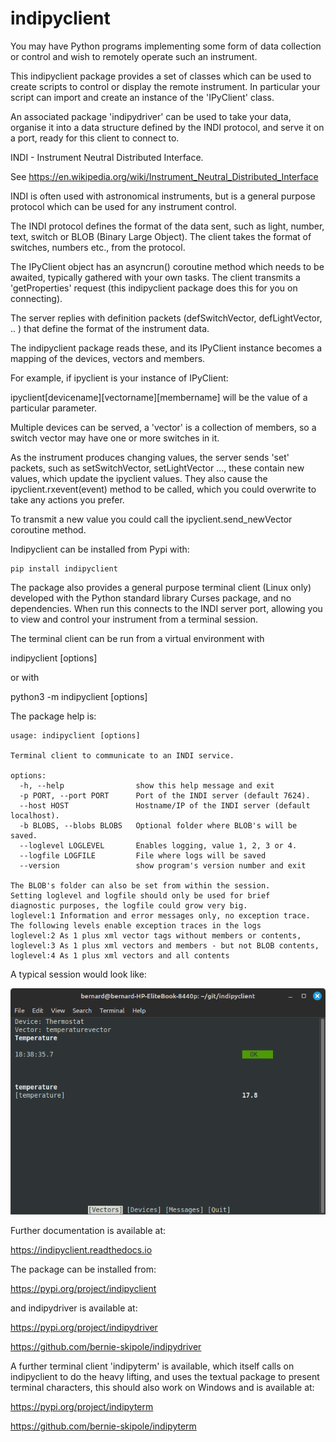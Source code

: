 # indipyclient

You may have Python programs implementing some form of data collection or control and wish to remotely operate such an instrument.

This indipyclient package provides a set of classes which can be used to create scripts to control or display the remote instrument. In particular your script can import and create an instance of the 'IPyClient' class.

An associated package 'indipydriver' can be used to take your data, organise it into a data structure defined by the INDI protocol, and serve it on a port, ready for this client to connect to.

INDI - Instrument Neutral Distributed Interface.

See https://en.wikipedia.org/wiki/Instrument_Neutral_Distributed_Interface

INDI is often used with astronomical instruments, but is a general purpose protocol which can be used for any instrument control.

The INDI protocol defines the format of the data sent, such as light, number, text, switch or BLOB (Binary Large Object). The client takes the format of switches, numbers etc., from the protocol.

The IPyClient object has an asyncrun() coroutine method which needs to be awaited, typically gathered with your own tasks. The client transmits a 'getProperties' request (this indipyclient package does this for you on connecting).

The server replies with definition packets (defSwitchVector, defLightVector, .. ) that define the format of the instrument data.

The indipyclient package reads these, and its IPyClient instance becomes a mapping of the devices, vectors and members.

For example, if ipyclient is your instance of IPyClient:

ipyclient[devicename][vectorname][membername] will be the value of a particular parameter.

Multiple devices can be served, a 'vector' is a collection of members, so a switch vector may have one or more switches in it.

As the instrument produces changing values, the server sends 'set' packets, such as setSwitchVector, setLightVector ..., these contain new values, which update the ipyclient values. They also cause the ipyclient.rxevent(event) method to be called, which you could overwrite to take any actions you prefer.

To transmit a new value you could call the ipyclient.send_newVector coroutine method.

Indipyclient can be installed from Pypi with:

    pip install indipyclient


The package also provides a general purpose terminal client (Linux only) developed with the Python standard library Curses package, and no dependencies. When run this connects to the INDI server port, allowing you to view and control your instrument from a terminal session.

The terminal client can be run from a virtual environment with

indipyclient [options]

or with

python3 -m indipyclient [options]

The package help is:

    usage: indipyclient [options]

    Terminal client to communicate to an INDI service.

    options:
      -h, --help                show this help message and exit
      -p PORT, --port PORT      Port of the INDI server (default 7624).
      --host HOST               Hostname/IP of the INDI server (default localhost).
      -b BLOBS, --blobs BLOBS   Optional folder where BLOB's will be saved.
      --loglevel LOGLEVEL       Enables logging, value 1, 2, 3 or 4.
      --logfile LOGFILE         File where logs will be saved
      --version                 show program's version number and exit

    The BLOB's folder can also be set from within the session.
    Setting loglevel and logfile should only be used for brief
    diagnostic purposes, the logfile could grow very big.
    loglevel:1 Information and error messages only, no exception trace.
    The following levels enable exception traces in the logs
    loglevel:2 As 1 plus xml vector tags without members or contents,
    loglevel:3 As 1 plus xml vectors and members - but not BLOB contents,
    loglevel:4 As 1 plus xml vectors and all contents


A typical session would look like:

![Terminal screenshot](https://github.com/bernie-skipole/indipyclient/raw/main/docs/source/usage/image.png)


Further documentation is available at:

https://indipyclient.readthedocs.io

The package can be installed from:

https://pypi.org/project/indipyclient

and indipydriver is available at:

https://pypi.org/project/indipydriver

https://github.com/bernie-skipole/indipydriver

A further terminal client 'indipyterm' is available, which itself calls on indipyclient to do the heavy lifting, and uses the textual package to present terminal characters, this should also work on Windows and is available at:

https://pypi.org/project/indipyterm

https://github.com/bernie-skipole/indipyterm
